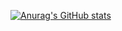 [![Anurag's GitHub stats](https://github-readme-stats.vercel.app/api?username=YuheiNakasaka)](https://github.com/anuraghazra/github-readme-stats)

